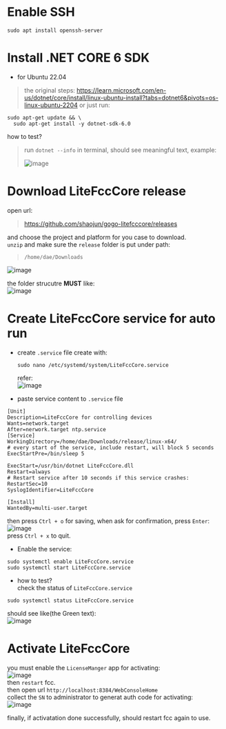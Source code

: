 # Enable SSH
```
sudo apt install openssh-server
```
# Install .NET CORE 6 SDK
* for Ubuntu 22.04
> the original steps: https://learn.microsoft.com/en-us/dotnet/core/install/linux-ubuntu-install?tabs=dotnet6&pivots=os-linux-ubuntu-2204
or just run:
```
sudo apt-get update && \
  sudo apt-get install -y dotnet-sdk-6.0
```
how to test?    
> run `dotnet --info` in terminal, should see meaningful text, example:
> 
> ![image](https://github.com/user-attachments/assets/3d011f48-bca6-42d0-be11-f77c69a1e156)


# Download LiteFccCore release
open url: 
> https://github.com/shaojun/gogo-litefcccore/releases

and choose the project and platform for you case to download.    
`unzip` and make sure the `release` folder is put under path:
> `/home/dae/Downloads`


![image](https://github.com/user-attachments/assets/abb3bc78-c905-418a-984e-0aa281a093c4)

the folder strucutre **MUST** like:    
![image](https://github.com/user-attachments/assets/7bc29036-736e-41c0-b37e-ef10f858b618)

# Create LiteFccCore service for auto run
* create `.service` file
  create with:
  ```
  sudo nano /etc/systemd/system/LiteFccCore.service
  ```
  refer:    
  ![image](https://github.com/user-attachments/assets/058cbbdb-170a-4402-9f1b-5021e974f82e)

* paste service content to `.service` file
```
[Unit]
Description=LiteFccCore for controlling devices
Wants=network.target
After=nerwork.target ntp.service
[Service]
WorkingDirectory=/home/dae/Downloads/release/linux-x64/
# every start of the service, include restart, will block 5 seconds
ExecStartPre=/bin/sleep 5

ExecStart=/usr/bin/dotnet LiteFccCore.dll
Restart=always
# Restart service after 10 seconds if this service crashes:
RestartSec=10
SyslogIdentifier=LiteFccCore

[Install]
WantedBy=multi-user.target
```
then press `Ctrl + o` for saving, when ask for confirmation, press `Enter`:    
![image](https://github.com/user-attachments/assets/1e0dacd4-62d9-4c04-8b4e-2bc11d9a06ec)    
press `Ctrl + x` to quit.    
* Enable the service:    
```
sudo systemctl enable LiteFccCore.service
sudo systemctl start LiteFccCore.service
```
* how to test?    
check the status of `LiteFccCore.service`
```
sudo systemctl status LiteFccCore.service
```
should see like(the Green text):    
![image](https://github.com/user-attachments/assets/444d6d71-05fb-4c60-96f0-dcdc361b305e)

# Activate LiteFccCore
you must enable the `LicenseManger` app for activating:    
![image](https://github.com/user-attachments/assets/0b9a47a2-bb1e-4ea5-a385-487c820aec15)    
then `restart` fcc.    
then open url `http://localhost:8384/WebConsoleHome`    
collect the `SN` to administrator to generat auth code for activating:    
![image](https://github.com/user-attachments/assets/1cf52be5-070a-4426-8aac-2016554795a0)    

finally, if activatation done successfully, should restart fcc again to use.
